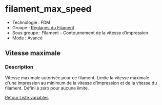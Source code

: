 # filament_max_speed

* Technologie : FDM
* Groupe : [Réglages du Filament](../filament_settings/filament_settings.md)
* Sous groupe : Filament - Contournement de la vitesse d'impression
* Mode : Avancé

## Vitesse maximale

### Description

Vitesse maximale autorisée pour ce filament. Limite la vitesse maximale d'une impression au minimum de la vitesse d'impression et de la vitesse du filament. Défini à zéro pour aucune limite.

[Retour Liste variables](variable_list.md)